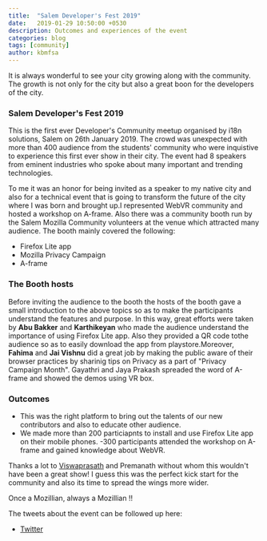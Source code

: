 ```yaml
---
title:  "Salem Developer's Fest 2019"
date:   2019-01-29 10:50:00 +0530
description: Outcomes and experiences of the event
categories: blog
tags: [community]
author: kbmfsa
---
```


It is always wonderful to see your city growing along with the community. The growth is not only for the city but also a great boon for the developers of the city.

### Salem Developer's Fest 2019

This is the first ever Developer's Community meetup organised by i18n solutions, Salem on 26th January 2019. The crowd was unexpected with more than 400 audience from the students' community who were inquistive to experience this first ever show in their city. The event had 8 speakers from eminent industries who spoke about many important and trending technologies.

To me it was an honor for being invited as a speaker to my native city and also for a technical event that is going to transform the future of the city where I was born and brought up.I represented WebVR community and hosted a workshop on A-frame. Also there was a community booth run by the Salem Mozilla Community volunteers at the venue which attracted many audience.
The booth mainly covered the following:
- Firefox Lite app
- Mozilla Privacy Campaign
- A-frame

### The Booth hosts

Before inviting the audience to the booth the hosts of the booth gave a small introduction to the above topics so as to make the participants understand the features and purpose. In this way, great efforts were taken by **Abu Bakker** and **Karthikeyan** who made the audience understand the importance of using Firefox Lite app. Also they provided a QR code tothe audience so as to easily download the app from playstore.Moreover, **Fahima** and **Jai Vishnu** did a great job by making the public aware of their browser practices by sharinig tips on Privacy as a part of "Privacy Campaign Month". Gayathri and Jaya Prakash spreaded the word of A-frame and showed the demos using VR box.

### Outcomes

- This was the right platform to bring out the talents of our new contributors and also to educate other audience.
- We made more than 200 particiapnts to install and use Firefox Lite app on their mobile phones.
-300 participants attended the workshop on A-frame and gained knowledge about WebVR.

Thanks a lot to [Viswaprasath](https://mozillatn.github.io/about/iamvp7) and Premanath without whom this wouldn't have been a great show! I guess this was the perfect kick start for the community and also its time to spread the wings more wider.

Once a Mozillian, always a Mozillian !!

The tweets about the event can be followed up here:
- [Twitter](https://twitter.com/hashtag/devfestsalemconnect19?vertical=default&src=hash)
